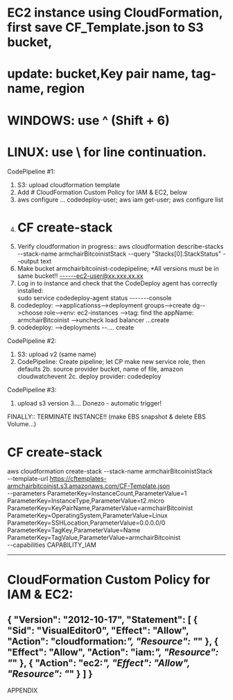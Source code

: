 # EC2 instance using CloudFormation, first save CF_Template.json to S3 bucket, 
# update: bucket,Key pair name, tag-name, region 
# WINDOWS: use ^ (Shift + 6) 
# LINUX: use \ for line continuation. 

CodePipeline #1:
1. S3: upload cloudformation template
2. Add # CloudFormation Custom Policy for IAM & EC2, below
3. aws configure ... codedeploy-user; aws iam get-user; aws configure list
4. # CF create-stack
5. Verify cloudformation in progress:: 
aws cloudformation describe-stacks --stack-name armchairBitcoinistStack --query "Stacks[0].StackStatus" --output text
6. Make bucket armchairbitcoinist-codepipeline; *All versions must be in same bucket!!
------ec2-user@xx.xxx.xx.xx
7. Log in to instance and check that the CodeDeploy agent has correctly installed:  
sudo service codedeploy-agent status
-------console 
9. codedeploy: -->applicationss-->deployment groups-->create dg-->choose role-->env: ec2-instances
-->tag: find the appName: armchairBitcoinist -->uncheck load balancer ...create
10. codedeploy: -->deployments --.... create 

CodePipeline #2:
1. S3: upload v2 (same name)
2. CodePipeline: Create pipeline; let CP make new service role, then defaults
2b.  source provider bucket, name of file, amazon cloudwatchevent 
2c.  deploy provider: codedeploy

CodePipeline #3:
1. upload s3 version 3....
Donezo - automatic trigger!


FINALLY:: TERMINATE INSTANCE!! (make EBS snapshot & delete EBS Volume...)

# CF create-stack
aws cloudformation create-stack --stack-name armchairBitcoinistStack \
--template-url https://cftemplates-armchairbitcoinist.s3.amazonaws.com/CF-Template.json \
--parameters ParameterKey=InstanceCount,ParameterValue=1 \
ParameterKey=InstanceType,ParameterValue=t2.micro \
ParameterKey=KeyPairName,ParameterValue=armchairBitcoinist \
ParameterKey=OperatingSystem,ParameterValue=Linux \
ParameterKey=SSHLocation,ParameterValue=0.0.0.0/0 \
ParameterKey=TagKey,ParameterValue=Name \
ParameterKey=TagValue,ParameterValue=armchairBitcoinist \
--capabilities CAPABILITY_IAM
 
 

----------------------
# CloudFormation Custom Policy for IAM & EC2: 
{
    "Version": "2012-10-17",
    "Statement": [
        {
            "Sid": "VisualEditor0",
            "Effect": "Allow",
            "Action": "cloudformation:*",
            "Resource": "*"
        },
        {
            "Effect": "Allow",
            "Action": "iam:*",
            "Resource": "*"
        },
        {
            "Action": "ec2:*",
            "Effect": "Allow",
            "Resource": "*"
        }
    ]
}
-------------------------
APPENDIX
<!-- -------------------------
Manual code deploy::::
---------
-------console-----
1. AMI:create service role for EC2 to access s3-FULLACCESS
2. AMI: ""                   for CodeDeploy to access EC2
3. EC2: MUST: TagName: k:AppName, v:armchairBitcoinist
3b. EC2: MUST: add http-80
4. ssh -i ~/.ssh/armchairBitcoinist.pem ec2-user@3.89.121.232

---------EC2--------
# CodeDeploy agent Installation on EC2 instance: (check region!!!)
sudo yum update
sudo yum install ruby
sudo yum install wget
cd /home/ec2-user
wget https://aws-codedeploy-us-east-1.s3.amazonaws.com/latest/install
# CodeDeploy agent Installation on EC2 instance:
chmod +x ./install  
sudo ./install auto   
sudo service codedeploy-agent status

--------console-----
1. IAM: make cd-user (with progr access); add codedeployFull + S3Full policies
2. S3: make codedeploy bucket to upload app.zip

------cli--------------
1. aws configure ... with codedeploy-user
2. aws deploy create-application --application-name armchairBitcoinist
3. ensure appfiles.zip in folder (appspec.yml, index + scripts/install.sh, start.sh, stop.sh)
#Create application.zip /load into CodeDeploy:
3. aws deploy push --application-name armchairBitcoinist --s3-location s3://armchairbitcoinist-cd/armchairBitcoinist.zip --ignore-hidden-files
4. ensure .zip in s3 bucket...

----console----
1. codedeploy->  apps-> deployment groups->create dg-- choose role
2. env: ec2-instances
3. tag: find the appName: armchairBitcoinist
4. uncheck load balancer
  
FINALLY:: TERMINATE INSTANCE!! (make EBS snapshot & delete EBS Volume...) -->

